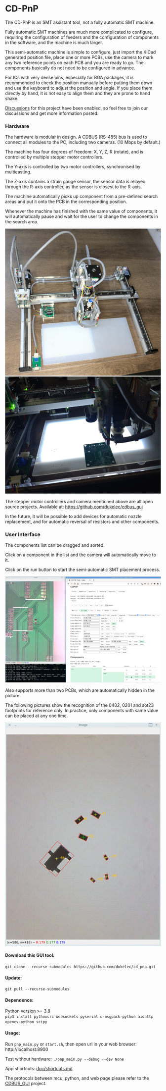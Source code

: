 CD-PnP
=======================================

The CD-PnP is an SMT assistant tool, not a fully automatic SMT machine.

Fully automatic SMT machines are much more complicated to configure,
requiring the configuration of feeders and the configuration of components in the software,
and the machine is much larger.

This semi-automatic machine is simple to configure, just import the KiCad generated position file,
place one or more PCBs, use the camera to mark any two reference points on each PCB and you are ready to go.
The components basically do not need to be configured in advance. 

For ICs with very dense pins, especially for BGA packages,
it is recommended to check the position manually before putting them down and use the keyboard to adjust the position and angle.
If you place them directly by hand, it is not easy to align them and they are prone to hand shake.

[Discussions](https://github.com/dukelec/cd_pnp/discussions) for this project have been enabled, so feel free to join our discussions and get more information posted.


### Hardware

The hardware is modular in design. A CDBUS (RS-485) bus is used to connect all modules to the PC, including two cameras. (10 Mbps by default.)

The machine has four degrees of freedom: X, Y, Z, R (rotate), and is controlled by multiple stepper motor controllers.

The Y-axis is controlled by two motor controllers, synchronised by multicasting.

The Z-axis contains a strain gauge sensor, the sensor data is relayed through the R-axis controller, as the sensor is closest to the R-axis.

The machine automatically picks up component from a pre-defined search areas and put it onto the PCB in the corresponding position.

Whenever the machine has finished with the same value of components,
it will automatically pause and wait for the user to change the components in the search area.

<img src="doc/hardware.jpg">

<img src="doc/work.jpg">

The stepper motor controllers and camera mentioned above are all open source projects.
Available at: https://github.com/dukelec/cdbus_gui

In the future, it will be possible to add devices for automatic nozzle replacement, and for automatic reversal of resistors and other components.


### User Interface

The components list can be dragged and sorted.

Click on a component in the list and the camera will automatically move to it.

Click on the run button to start the semi-automatic SMT placement process.

<img src="doc/software.jpg">  

Also supports more than two PCBs, which are automatically hidden in the picture.

The following pictures show the recognition of the 0402, 0201 and sot23 footprints for reference only.
In practice, only components with same value can be placed at any one time.

<img src="doc/cv.jpg">  


#### Download this GUI tool:
`git clone --recurse-submodules https://github.com/dukelec/cd_pnp.git`

#### Update:
`git pull --recurse-submodules`


#### Dependence:
Python version >= 3.8  
`pip3 install pythoncrc websockets pyserial u-msgpack-python aiohttp opencv-python scipy`

#### Usage:
Run `pnp_main.py` or `start.sh`, then open url in your web browser: http://localhost:8900

Test without hardware: `./pnp_main.py --debug --dev None`

App shortcuts: [doc/shortcuts.md](doc/shortcuts.md)

The protocols between mcu, python, and web page please refer to the [CDBUS_GUI](https://github.com/dukelec/cdbus_gui) project.

